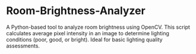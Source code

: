 # Room-Brightness-Analyzer
A Python-based tool to analyze room brightness using OpenCV. This script calculates average pixel intensity in an image to determine lighting conditions (poor, good, or bright). Ideal for basic lighting quality assessments.
